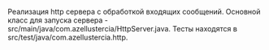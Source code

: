 Реализация http сервера с обработкой входящих сообщений.
Основной класс для запуска сервера - src/main/java/com.azellustercia/HttpServer.java.
Тесты находятся в src/test/java/com.azellustercia.http.
